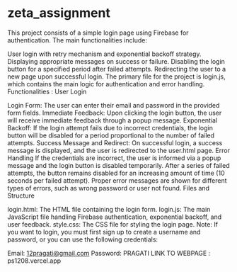 # zeta_assignment
This project consists of a simple login page using Firebase for authentication. The main functionalities include:

User login with retry mechanism and exponential backoff strategy.
Displaying appropriate messages on success or failure.
Disabling the login button for a specified period after failed attempts.
Redirecting the user to a new page upon successful login.
The primary file for the project is login.js, which contains the main logic for authentication and error handling. Functionalities : User Login

Login Form: The user can enter their email and password in the provided form fields.
Immediate Feedback: Upon clicking the login button, the user will receive immediate feedback through a popup message.
Exponential Backoff: If the login attempt fails due to incorrect credentials, the login button will be disabled for a period proportional to the number of failed attempts.
Success Message and Redirect: On successful login, a success message is displayed, and the user is redirected to the user.html page. Error Handling
If the credentials are incorrect, the user is informed via a popup message and the login button is disabled temporarily.
After a series of failed attempts, the button remains disabled for an increasing amount of time (10 seconds per failed attempt).
Proper error messages are shown for different types of errors, such as wrong password or user not found.
Files and Structure

login.html: The HTML file containing the login form.
login.js: The main JavaScript file handling Firebase authentication, exponential backoff, and user feedback.
style.css: The CSS file for styling the login page.
Note: If you want to login, you must first sign up to create a username and password, or you can use the following credentials:

Email: 12pragati@gmail.com Password: PRAGATI
LINK TO WEBPAGE : ps1208.vercel.app 
